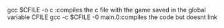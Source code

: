 gcc $CFILE -o c :compiles the c file with the game saved in the global variable CFILE
gcc -c $CFILE -0 main.0:compiles the code but doesnt link
